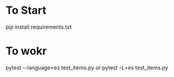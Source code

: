 # To Start
pip install requirements.txt
# To wokr
pytest --language=es test_items.py or pytest -L=es test_items.py

